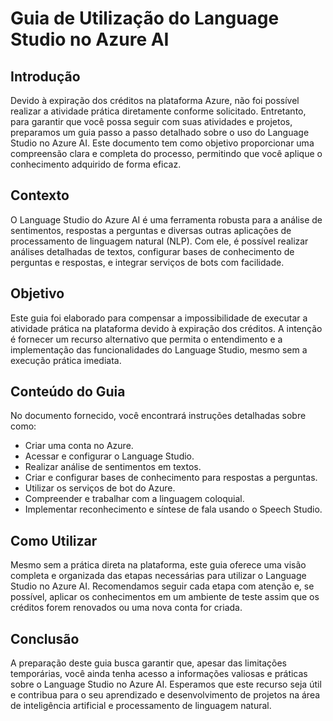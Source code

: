 # Guia de Utilização do Language Studio no Azure AI

## Introdução
Devido à expiração dos créditos na plataforma Azure, não foi possível realizar a atividade prática diretamente conforme solicitado. Entretanto, para garantir que você possa seguir com suas atividades e projetos, preparamos um guia passo a passo detalhado sobre o uso do Language Studio no Azure AI. Este documento tem como objetivo proporcionar uma compreensão clara e completa do processo, permitindo que você aplique o conhecimento adquirido de forma eficaz.

## Contexto
O Language Studio do Azure AI é uma ferramenta robusta para a análise de sentimentos, respostas a perguntas e diversas outras aplicações de processamento de linguagem natural (NLP). Com ele, é possível realizar análises detalhadas de textos, configurar bases de conhecimento de perguntas e respostas, e integrar serviços de bots com facilidade.

## Objetivo
Este guia foi elaborado para compensar a impossibilidade de executar a atividade prática na plataforma devido à expiração dos créditos. A intenção é fornecer um recurso alternativo que permita o entendimento e a implementação das funcionalidades do Language Studio, mesmo sem a execução prática imediata.

## Conteúdo do Guia
No documento fornecido, você encontrará instruções detalhadas sobre como:
- Criar uma conta no Azure.
- Acessar e configurar o Language Studio.
- Realizar análise de sentimentos em textos.
- Criar e configurar bases de conhecimento para respostas a perguntas.
- Utilizar os serviços de bot do Azure.
- Compreender e trabalhar com a linguagem coloquial.
- Implementar reconhecimento e síntese de fala usando o Speech Studio.

## Como Utilizar
Mesmo sem a prática direta na plataforma, este guia oferece uma visão completa e organizada das etapas necessárias para utilizar o Language Studio no Azure AI. Recomendamos seguir cada etapa com atenção e, se possível, aplicar os conhecimentos em um ambiente de teste assim que os créditos forem renovados ou uma nova conta for criada.

## Conclusão
A preparação deste guia busca garantir que, apesar das limitações temporárias, você ainda tenha acesso a informações valiosas e práticas sobre o Language Studio no Azure AI. Esperamos que este recurso seja útil e contribua para o seu aprendizado e desenvolvimento de projetos na área de inteligência artificial e processamento de linguagem natural.

